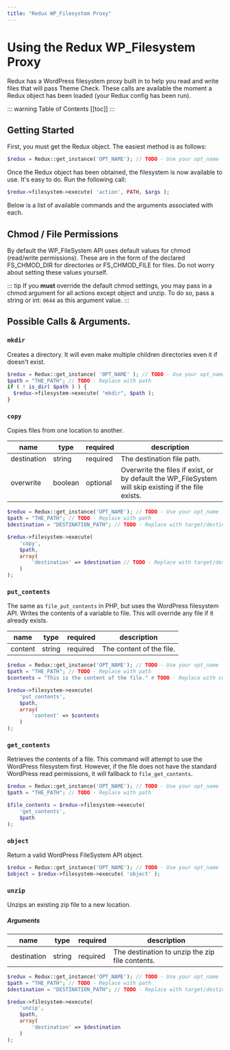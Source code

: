 ```yaml
---
title: "Redux WP_Filesystem Proxy"
---
```


# Using the Redux WP_Filesystem Proxy
Redux has a WordPress filesystem proxy built in to help you read and write files that will pass Theme Check. These calls are available
the moment a Redux object has been loaded (your Redux config has been run).

::: warning Table of Contents
[[toc]]
:::

## Getting Started
First, you must get the Redux object. The easiest method is as follows:

```php
$redux = Redux::get_instance('OPT_NAME'); // TODO - Use your opt_name
```

Once the Redux object has been obtained, the filesystem is now available to use. It's easy to do.  Run the following call:

```php
$redux->filesystem->execute( 'action', PATH, $args );
```

Below is a list of available commands and the arguments associated with each.

## Chmod / File Permissions
By default the WP_FileSystem API uses default values for chmod (read/write permissions). These are in the form of the 
declared FS_CHMOD_DIR for directories or FS_CHMOD_FILE for files. Do not worry about setting these values yourself.

::: tip
If you **must** override the default chmod settings, you may pass in a chmod argument for all actions except 
object and unzip. To do so, pass a string or int: `0644` as this argument value.
:::

## Possible Calls & Arguments.

### `mkdir`
Creates a directory. It will even make multiple children directories even it if doesn't exist.

```php
$redux = Redux::get_instance( 'OPT_NAME' ); // TODO - Use your opt_name
$path = "THE_PATH"; // TODO - Replace with path
if ( ! is_dir( $path ) ) {
  $redux->filesystem->execute( "mkdir", $path );
}
```

### `copy`
Copies files from one location to another.

|name|type|required|description|
|--- |--- |--- |--- |
|destination|string|required|The destination file path.|
|overwrite|boolean|optional|Overwrite the files if exist, or by default the WP_FileSystem will skip existing if the file exists.|

```php
$redux = Redux::get_instance('OPT_NAME'); // TODO - Use your opt_name
$path = "THE_PATH"; // TODO - Replace with path
$destination = "DESTINATION_PATH"; // TODO - Replace with target/destination path

$redux->filesystem->execute( 
	'copy', 
	$path,
	array( 
		'destination' => $destination // TODO - Replace with target/destination path
	) 
);
```

### `put_contents`
The same as `file_put_contents` in PHP, but uses the WordPress filesystem API. Writes the contents of a variable 
to file. This will override any file if it already exists.

|name|type|required|description|
|--- |--- |--- |--- |
|content|string|required|The content of the file.|

```php
$redux = Redux::get_instance('OPT_NAME'); // TODO - Use your opt_name
$path = "THE_PATH"; // TODO - Replace with path
$contents = "This is the content of the file." # TODO - Replace with contents

$redux->filesystem->execute( 
	'put_contents', 
	$path,
	array( 
		'content' => $contents
	) 
);
```

### `get_contents`
Retrieves the contents of a file. This command will attempt to use the WordPress filesystem first. 
However, if the file does not have the standard WordPress read permissions, it will fallback to `file_get_contents`.

```php
$redux = Redux::get_instance('OPT_NAME'); // TODO - Use your opt_name
$path = "THE_PATH"; // TODO - Replace with path

$file_contents = $redux->filesystem->execute( 
	'get_contents', 
	$path
);
```

### `object`
Return a valid WordPress FileSystem API object.

```php
$redux = Redux::get_instance('OPT_NAME'); // TODO - Use your opt_name
$object = $redux->filesystem->execute( 'object' );
```

### `unzip`
Unzips an existing zip file to a new location.

##### Arguments
|name|type|required|description|
|--- |--- |--- |--- |
|destination|string|required|The destination to unzip the zip file contents.|

```php
$redux = Redux::get_instance('OPT_NAME'); // TODO - Use your opt_name
$path = "THE_PATH"; // TODO - Replace with path
$destination = "DESTINATION_PATH"; // TODO - Replace with target/destination path

$redux->filesystem->execute( 
	'unzip', 
	$path, 
	array( 
		'destination' => $destination 
	) 
);
```
